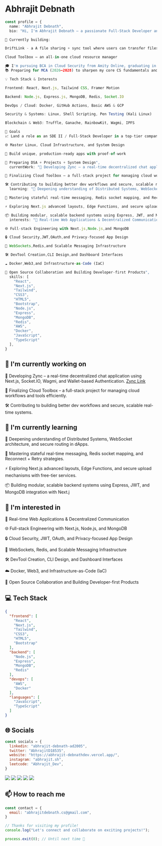 # Abhrajit Debnath

```typescript
const profile = {
  name: "Abhrajit Debnath",
  bio: "Hi, I'm Abhrajit Debnath – a passionate Full-Stack Developer and aspiring Cloud Engineer from India 🇮🇳. I love building powerful and scalable web applications with clean architecture and great user experiences.

🔧 Currently building:

DriftLink - a A file sharing + sync tool where users can transfer files offline via QR codes, and once internet is available, the files automatically sync online to cloud storage.

Cloud Toolbox – an all-in-one cloud resource manager

🎓 I'm pursuing BCA in Cloud Security from Amity Online, graduating in 2026.
📚 Preparing for MCA (2026–2028) to sharpen my core CS fundamentals and aim for top MNCs.

💡 Tech Stack & Interests

Frontend: React, Next.js, Tailwind CSS, Framer Motion

Backend: Node.js, Express.js, MongoDB, Redis, Socket.IO

DevOps / Cloud: Docker, GitHub Actions, Basic AWS & GCP

Security & Systems: Linux, Shell Scripting, Pen Testing (Kali Linux)

Blockchain & Web3: Truffle, Ganache, RainbowKit, Wagmi, IPFS

🧠 Goals
📈 Land a role as an SDE II / Full-Stack Developer in a top-tier company

🌐 Master Linux, Cloud Infrastructure, and System Design

🧪 Build unique, production-ready apps with proof-of-work

💼 Preparing DSA + Projects + System Design",
  currentWork: "🚀 Developing Zync – a real-time decentralized chat application using Next.js, Socket.IO, Wagmi, and Wallet-based Authentication.

🧰 Finalizing Cloud Toolbox – a full-stack project for managing cloud workflows and tools efficiently.

🛠️ Contributing to building better dev workflows and secure, scalable real-time systems.",
  learning: "🧠 Deepening understanding of Distributed Systems, WebSocket architecture, and secure routing in dApps.

🦾 Mastering stateful real-time messaging, Redis socket mapping, and Reconnect + Retry strategies.

⚡ Exploring Next.js advanced layouts, Edge Functions, and secure upload mechanisms with free-tier services.

📦 Building modular, scalable backend systems using Express, JWT, and MongoDB integration with Next.j",
  interests: "💬 Real-time Web Applications & Decentralized Communication

🌐 Full-stack Engineering with Next.js,Node.js,and MongoDB

🔒 Cloud Security,JWT,OAuth,and Privacy-focused App Design

📡 WebSockets,Redis,and Scalable Messaging Infrastructure

🛠️ DevTool Creation,CLI Design,and Dashboard Interfaces

☁️ Docker,Web3,and Infrastructure-as-Code (IaC)

🎯 Open Source Collaboration and Building Developer-first Products",
  skills: [
    "React",
    "Next.js",
    "Tailwind",
    "CSS3",
    "HTML5",
    "Bootstrap",
    "Node.js",
    "Express",
    "MongoDB",
    "Redis",
    "AWS",
    "Docker",
    "JavaScript",
    "TypeScript"
  ],
}
```

## 🔭 I'm currently working on

🚀 Developing Zync – a real-time decentralized chat application using Next.js, Socket.IO, Wagmi, and Wallet-based Authentication. [Zync Link](https://zync-decentralized-chatting-app.vercel.app/)

🧰 Finalizing Cloud Toolbox – a full-stack project for managing cloud workflows and tools efficiently.

🛠️ Contributing to building better dev workflows and secure, scalable real-time systems.

## 🌱 I'm currently learning

🧠 Deepening understanding of Distributed Systems, WebSocket architecture, and secure routing in dApps.

🦾 Mastering stateful real-time messaging, Redis socket mapping, and Reconnect + Retry strategies.

⚡ Exploring Next.js advanced layouts, Edge Functions, and secure upload mechanisms with free-tier services.

📦 Building modular, scalable backend systems using Express, JWT, and MongoDB integration with Next.j

## 👀 I'm interested in

💬 Real-time Web Applications & Decentralized Communication

🌐 Full-stack Engineering with Next.js, Node.js, and MongoDB

🔒 Cloud Security, JWT, OAuth, and Privacy-focused App Design

📡 WebSockets, Redis, and Scalable Messaging Infrastructure

🛠️ DevTool Creation, CLI Design, and Dashboard Interfaces

☁️ Docker, Web3, and Infrastructure-as-Code (IaC)

🎯 Open Source Collaboration and Building Developer-first Products

## 💻 Tech Stack

```json
{
  "frontend": [
    "React",
    "Next.js",
    "Tailwind",
    "CSS3",
    "HTML5",
    "Bootstrap"
  ],
  "backend": [
    "Node.js",
    "Express",
    "MongoDB",
    "Redis"
  ],
  "devops": [
    "AWS",
    "Docker"
  ],
  "languages": [
    "JavaScript",
    "TypeScript"
  ]
}
```

## 🌐 Socials

```javascript
const socials = {
  linkedin: "abhrajit-debnath-ad2005",
  twitter: "AbhrajitD18535",
  website: "https://abhrajit-debnathdev.vercel.app/",
  instagram: "abhrajit.sh",
  leetcode: "Abhrajit_Dev",
}
```

<div>
<a href="https://abhrajit-debnathdev.vercel.app/"><img src="https://img.shields.io/badge/website-%23000000.svg?style=for-the-badge&logo=website&logoColor=white" /></a> <a href="https://x.com/AbhrajitD18535"><img src="https://img.shields.io/badge/twitter-%23000000.svg?style=for-the-badge&logo=twitter&logoColor=white" /></a> <a href="https://www.linkedin.com/in/abhrajit-debnath-ad2005"><img src="https://img.shields.io/badge/linkedin-%23000000.svg?style=for-the-badge&logo=linkedin&logoColor=white" /></a> <a href="https://www.instagram.com/abhrajit.sh"><img src="https://img.shields.io/badge/instagram-%23000000.svg?style=for-the-badge&logo=instagram&logoColor=white" /></a> <a href="https://leetcode.com/u/Abhrajit_Dev"><img src="https://img.shields.io/badge/leetcode-%23000000.svg?style=for-the-badge&logo=leetcode&logoColor=white" /></a> 
</div>

## 📫 How to reach me

```javascript
const contact = {
  email: "abhrajitdebnath.cs@gmail.com",
}
```

```typescript
// Thanks for visiting my profile!
console.log("Let's connect and collaborate on exciting projects!");

process.exit(0); // Until next time 👋
```
